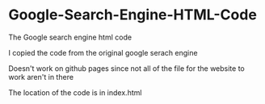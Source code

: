 # Google-Search-Engine-HTML-Code
The Google search engine html code

I copied the code from the original google serach engine

Doesn't work on github pages since not all of the file for the website to work aren't in there

The location of the code is in index.html



